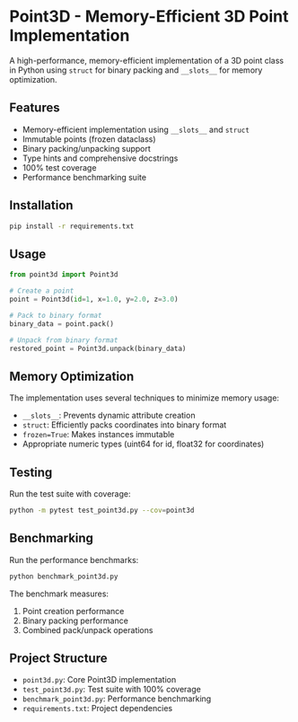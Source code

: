 # Point3D - Memory-Efficient 3D Point Implementation

A high-performance, memory-efficient implementation of a 3D point class in Python using `struct` for binary packing and `__slots__` for memory optimization.

## Features

- Memory-efficient implementation using `__slots__` and `struct`
- Immutable points (frozen dataclass)
- Binary packing/unpacking support
- Type hints and comprehensive docstrings
- 100% test coverage
- Performance benchmarking suite

## Installation

```bash
pip install -r requirements.txt
```

## Usage

```python
from point3d import Point3d

# Create a point
point = Point3d(id=1, x=1.0, y=2.0, z=3.0)

# Pack to binary format
binary_data = point.pack()

# Unpack from binary format
restored_point = Point3d.unpack(binary_data)
```

## Memory Optimization

The implementation uses several techniques to minimize memory usage:
- `__slots__`: Prevents dynamic attribute creation
- `struct`: Efficiently packs coordinates into binary format
- `frozen=True`: Makes instances immutable
- Appropriate numeric types (uint64 for id, float32 for coordinates)

## Testing

Run the test suite with coverage:

```bash
python -m pytest test_point3d.py --cov=point3d
```

## Benchmarking

Run the performance benchmarks:

```bash
python benchmark_point3d.py
```

The benchmark measures:
1. Point creation performance
2. Binary packing performance
3. Combined pack/unpack operations

## Project Structure

- `point3d.py`: Core Point3D implementation
- `test_point3d.py`: Test suite with 100% coverage
- `benchmark_point3d.py`: Performance benchmarking
- `requirements.txt`: Project dependencies
